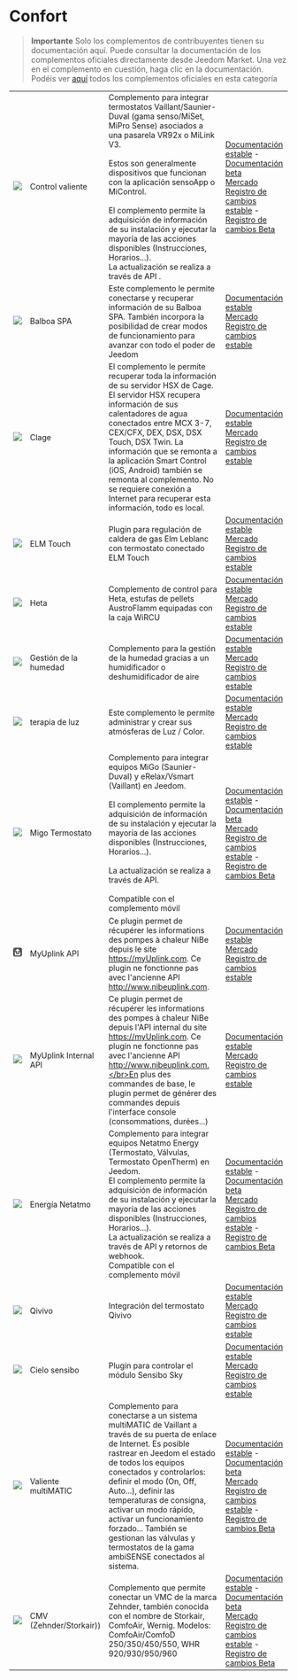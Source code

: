 
# Confort


>**Importante**
>Solo los complementos de contribuyentes tienen su documentación aquí. Puede consultar la documentación de los complementos oficiales directamente desde Jeedom Market. Una vez en el complemento en cuestión, haga clic en la documentación.
>Podéis ver [aquí](https://market.jeedom.com/index.php?v=d&p=market&type=plugin&categorie=wellness) todos los complementos oficiales en esta categoría


| | | | |
|--- | --- | --- | ---|
|<img src="VaillantControl/VaillantControl_icon.png" class="pluginLogo" width="100" />|Control valiente| Complemento para integrar termostatos Vaillant/Saunier-Duval (gama senso/MiSet, MiPro Sense) asociados a una pasarela VR92x o MiLink V3.<br/><br/>Estos son generalmente dispositivos que funcionan con la aplicación sensoApp o MiControl.<br/><br/>El complemento permite la adquisición de información de su instalación y ejecutar la mayoría de las acciones disponibles (Instrucciones, Horarios...).<br/>La actualización se realiza a través de API .|[Documentación estable](https://limad.github.io/plugins-docs/plugin-VaillantControl/es_ES/) - [Documentación beta](https://limad.github.io/plugins-docs/plugin-VaillantControl/es_ES/)<br/>[Mercado](https://market.jeedom.com/index.php?v=d&p=market_display&id=4299)<br/>[Registro de cambios estable](https://limad.github.io/plugins-docs/plugin-VaillantControl/es_ES/changelog) - [Registro de cambios Beta](https://limad.github.io/plugins-docs/plugin-VaillantControl/es_ES/changelog)|
|<img src="balboa/balboa_icon.png" class="pluginLogo" width="100" />|Balboa SPA|Este complemento le permite conectarse y recuperar información de su Balboa SPA. También incorpora la posibilidad de crear modos de funcionamiento para avanzar con todo el poder de Jeedom|[Documentación estable](https://mika-nt28.github.io/Documentations/balboa/es_ES/)<br/>[Mercado](https://market.jeedom.com/index.php?v=d&p=market_display&id=3712)<br/>[Registro de cambios estable](https://mika-nt28.github.io/Documentations/balboa/es_ES/changelog)|
|<img src="clage/clage_icon.png" class="pluginLogo" width="100" />|Clage|El complemento le permite recuperar toda la información de su servidor HSX de Cage. El servidor HSX recupera información de sus calentadores de agua conectados entre MCX 3-7, CEX/CFX, DEX, DSX, DSX Touch, DSX Twin. La información que se remonta a la aplicación Smart Control (iOS, Android) también se remonta al complemento. No se requiere conexión a Internet para recuperar esta información, todo es local.|[Documentación estable](https://flobul-domotique.fr/presentation-et-documentation-du-plugin-clage-pour-jeedom/)<br/>[Mercado](https://market.jeedom.com/index.php?v=d&p=market_display&id=4303)<br/>[Registro de cambios estable](https://flobul-domotique.fr/liste-des-versions-du-plugin-clage-pour-jeedom/)|
|<img src="elmtouch/elmtouch_icon.png" class="pluginLogo" width="100" />|ELM Touch|Plugin para regulación de caldera de gas Elm Leblanc con termostato conectado ELM Touch|[Documentación estable](https://jmvedrine.github.io/jeedom-elmtouch/es_ES/)<br/>[Mercado](https://market.jeedom.com/index.php?v=d&p=market_display&id=3281)<br/>[Registro de cambios estable](https://jmvedrine.github.io/jeedom-elmtouch/es_ES/changelog)|
|<img src="heta/heta_icon.png" class="pluginLogo" width="100" />|Heta|Complemento de control para Heta, estufas de pellets AustroFlamm equipadas con la caja WiRCU|[Documentación estable](https://edeweerdt.github.io/jeedom_heta/es_ES/)<br/>[Mercado](https://market.jeedom.com/index.php?v=d&p=market_display&id=3646)<br/>[Registro de cambios estable](https://edeweerdt.github.io/jeedom_heta/es_ES/changelog)|
|<img src="humidity/humidity_icon.png" class="pluginLogo" width="100" />|Gestión de la humedad|Complemento para la gestión de la humedad gracias a un humidificador o deshumidificador de aire|[Documentación estable](https://agp42.github.io/humidity/es_ES/)<br/>[Mercado](https://market.jeedom.com/index.php?v=d&p=market_display&id=3978)<br/>[Registro de cambios estable](https://agp42.github.io/humidity/es_ES/changelog)|
|<img src="luminotherapie/luminotherapie_icon.png" class="pluginLogo" width="100" />|terapia de luz|Este complemento le permite administrar y crear sus atmósferas de Luz / Color.|[Documentación estable](https://mika-nt28.github.io/Documentations/luminotherapie/es_ES/)<br/>[Mercado](https://market.jeedom.com/index.php?v=d&p=market_display&id=3095)<br/>[Registro de cambios estable](https://mika-nt28.github.io/Documentations/luminotherapie/es_ES/changelog)|
|<img src="migoThermostat/migoThermostat_icon.png" class="pluginLogo" width="100" />|Migo Termostato| Complemento para integrar equipos MiGo (Saunier-Duval) y eRelax/Vsmart (Vaillant) en Jeedom.<br/><br/> El complemento permite la adquisición de información de su instalación y ejecutar la mayoría de las acciones disponibles (Instrucciones, Horarios...).<br/><br/> La actualización se realiza a través de API.<br/><br/> Compatible con el complemento móvil|[Documentación estable](https://limad.github.io/plugins-docs/plugin-migoThermostat/es_ES/) - [Documentación beta](https://limad.github.io/plugins-docs/plugin-migoThermostat/es_ES/)<br/>[Mercado](https://market.jeedom.com/index.php?v=d&p=market_display&id=3447)<br/>[Registro de cambios estable](https://limad.github.io/plugins-docs/plugin-migoThermostat/es_ES/changelog) - [Registro de cambios Beta](https://limad.github.io/plugins-docs/plugin-migoThermostat/es_ES/changelog)|
|<img src="myuplink/myuplink_icon.png" class="pluginLogo" width="100" />|MyUplink API|Ce plugin permet de récupérer les informations des pompes à chaleur NiBe depuis le site https://myUplink.com. Ce plugin ne fonctionne pas avec l'ancienne API http://www.nibeuplink.com.|[Documentación estable](https://flobul-domotique.fr/documentation-du-plugin-myuplink-pour-jeedom)<br/>[Mercado](https://market.jeedom.com/index.php?v=d&p=market_display&id=4236)<br/>[Registro de cambios estable](https://flobul-domotique.fr/liste-des-versions-du-plugin-myuplink-pour-jeedom/)|
|<img src="myuplink_internal/myuplink_internal_icon.png" class="pluginLogo" width="100" />|MyUplink Internal API|Ce plugin permet de récupérer les informations des pompes à chaleur NiBe depuis l'API internal du site https://myUplink.com. Ce plugin ne fonctionne pas avec l'ancienne API http://www.nibeuplink.com.</br>En plus des commandes de base, le plugin permet de générer des commandes depuis l'interface console (consommations, durées...)|[Documentación estable](https://flobul-domotique.fr/documentation-du-plugin-myuplink-internal-pour-jeedom)<br/>[Mercado](https://market.jeedom.com/index.php?v=d&p=market_display&id=4239)<br/>[Registro de cambios estable](https://flobul-domotique.fr/liste-des-versions-du-plugin-myuplink-internal-pour-jeedom/)|
|<img src="naEnergie/naEnergie_icon.png" class="pluginLogo" width="100" />|Energía Netatmo| Complemento para integrar equipos Netatmo Energy (Termostato, Válvulas, Termostato OpenTherm) en Jeedom.<br/>El complemento permite la adquisición de información de su instalación y ejecutar la mayoría de las acciones disponibles (Instrucciones, Horarios...).<br/>La actualización se realiza a través de API y retornos de webhook.<br/>Compatible con el complemento móvil|[Documentación estable](https://limad.github.io/plugins-docs/plugin-naEnergie/es_ES/) - [Documentación beta](https://limad.github.io/plugins-docs/plugin-naEnergie/es_ES/)<br/>[Mercado](https://market.jeedom.com/index.php?v=d&p=market_display&id=3958)<br/>[Registro de cambios estable](https://limad.github.io/plugins-docs/plugin-naEnergie/es_ES/changelog) - [Registro de cambios Beta](https://limad.github.io/plugins-docs/plugin-naEnergie/es_ES/changelog)|
|<img src="qivivo/qivivo_icon.png" class="pluginLogo" width="100" />|Qivivo|Integración del termostato Qivivo|[Documentación estable](https://kiboost.github.io/jeedom_docs/plugins/qivivo/es_ES/)<br/>[Mercado](https://market.jeedom.com/index.php?v=d&p=market_display&id=3551)<br/>[Registro de cambios estable](https://kiboost.github.io/jeedom_docs/plugins/qivivo/es_ES/changelog.html)|
|<img src="sensibosky/sensibosky_icon.png" class="pluginLogo" width="100" />|Cielo sensibo|Plugin para controlar el módulo Sensibo Sky|[Documentación estable](https://rombautsdidier.github.io/sensibosky/es_ES/)<br/>[Mercado](https://market.jeedom.com/index.php?v=d&p=market_display&id=4015)<br/>[Registro de cambios estable](https://rombautsdidier.github.io/sensibosky/es_ES/changelog)|
|<img src="vaillantmultimatic/vaillantmultimatic_icon.png" class="pluginLogo" width="100" />|Valiente multiMATIC|Complemento para conectarse a un sistema multiMATIC de Vaillant a través de su puerta de enlace de Internet. Es posible rastrear en Jeedom el estado de todos los equipos conectados y controlarlos: definir el modo (On, Off, Auto...), definir las temperaturas de consigna, activar un modo rápido, activar un funcionamiento forzado... También se gestionan las válvulas y termostatos de la gama ambiSENSE conectados al sistema.|[Documentación estable](https://mips2648.github.io/jeedom-plugins-docs/vaillantmultimatic/es_ES/) - [Documentación beta](https://mips2648.github.io/jeedom-plugins-docs/vaillantmultimatic/es_ES/)<br/>[Mercado](https://market.jeedom.com/index.php?v=d&p=market_display&id=4164)<br/>[Registro de cambios estable](https://mips2648.github.io/jeedom-plugins-docs/vaillantmultimatic/es_ES/changelog) - [Registro de cambios Beta](https://mips2648.github.io/jeedom-plugins-docs/vaillantmultimatic/es_ES/changelog)|
|<img src="vmczehnder/vmczehnder_icon.png" class="pluginLogo" width="100" />|CMV (Zehnder/Storkair))|Complemento que permite conectar un VMC de la marca Zehnder, también conocida con el nombre de Storkair, ComfoAir, Wernig. Modelos: ComfoAir/ComfoD 250/350/450/550, WHR 920/930/950/960|[Documentación estable](https://mips2648.github.io/jeedom-plugins-docs/vmczehnder/es_ES/) - [Documentación beta](https://mips2648.github.io/jeedom-plugins-docs/vmczehnder/es_ES/)<br/>[Mercado](https://market.jeedom.com/index.php?v=d&p=market_display&id=3605)<br/>[Registro de cambios estable](https://mips2648.github.io/jeedom-plugins-docs/vmczehnder/es_ES/changelog) - [Registro de cambios Beta](https://mips2648.github.io/jeedom-plugins-docs/vmczehnder/es_ES/changelog)|
